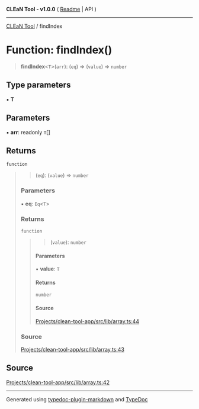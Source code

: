**CLEaN Tool - v1.0.0** ( [Readme](../README.md) \| API )

***

[CLEaN Tool](../exports.md) / findIndex

# Function: findIndex()

> **findIndex**\<`T`\>(`arr`): (`eq`) => (`value`) => `number`

## Type parameters

▪ **T**

## Parameters

▪ **arr**: readonly `T`[]

## Returns

`function`

> > (`eq`): (`value`) => `number`
>
> ### Parameters
>
> ▪ **eq**: `Eq`\<`T`\>
>
> ### Returns
>
> `function`
>
> > > (`value`): `number`
> >
> > #### Parameters
> >
> > ▪ **value**: `T`
> >
> > #### Returns
> >
> > `number`
> >
> > #### Source
> >
> > [Projects/clean-tool-app/src/lib/array.ts:44](https://github.com/yuckyh/clean-tool-app/)
> >
>
> ### Source
>
> [Projects/clean-tool-app/src/lib/array.ts:43](https://github.com/yuckyh/clean-tool-app/)
>

## Source

[Projects/clean-tool-app/src/lib/array.ts:42](https://github.com/yuckyh/clean-tool-app/)

***

Generated using [typedoc-plugin-markdown](https://www.npmjs.com/package/typedoc-plugin-markdown) and [TypeDoc](https://typedoc.org/)
